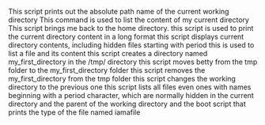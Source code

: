 This script prints out the absolute path name of the current working directory
This command is used to list the content of my current directory
This script brings me back to the home directory.
this script is used to print the current directory content in a long format
this script displays current directory contents, including hidden files starting with period
this is used to list a file and its content
this script creates a directory named my_first_directory in the /tmp/ directory
this script moves betty from the tmp folder to the my_first_directory folder
this script removes the my_first_directory from the tmp folder
this script changes the working directory to the previous one
this script lists all files even ones with names beginning with a period character, which are normally hidden in the current directory and the parent of the working directory and the boot
script that prints the type of the file named iamafile
